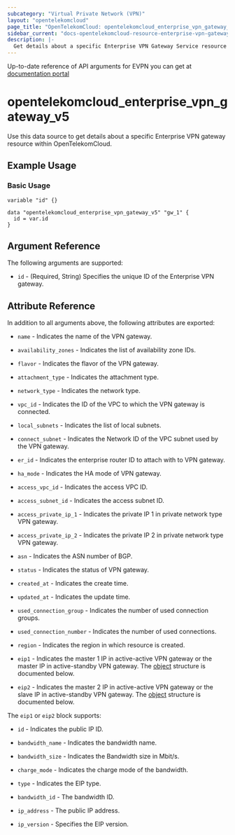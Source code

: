 ```yaml
---
subcategory: "Virtual Private Network (VPN)"
layout: "opentelekomcloud"
page_title: "OpenTelekomCloud: opentelekomcloud_enterprise_vpn_gateway_v5"
sidebar_current: "docs-opentelekomcloud-resource-enterprise-vpn-gateway-v5"
description: |-
  Get details about a specific Enterprise VPN Gateway Service resource within OpenTelekomCloud.
---
```


Up-to-date reference of API arguments for EVPN you can get at
[documentation portal](https://docs.otc.t-systems.com/virtual-private-network/api-ref/api_reference_enterprise_edition_vpn/apis_of_enterprise_edition_vpn/vpn_gateway/index.html)


# opentelekomcloud_enterprise_vpn_gateway_v5

Use this data source to get details about a specific Enterprise VPN gateway resource within OpenTelekomCloud.

## Example Usage

### Basic Usage

```hcl
variable "id" {}

data "opentelekomcloud_enterprise_vpn_gateway_v5" "gw_1" {
  id = var.id
}
```

## Argument Reference

The following arguments are supported:

* `id` - (Required, String) Specifies the unique ID of the Enterprise VPN gateway.

## Attribute Reference

In addition to all arguments above, the following attributes are exported:

* `name` - Indicates the name of the VPN gateway.

* `availability_zones` - Indicates the list of availability zone IDs.

* `flavor` - Indicates the flavor of the VPN gateway.

* `attachment_type` - Indicates the attachment type. 

* `network_type` - Indicates the network type. 

* `vpc_id` - Indicates the ID of the VPC to which the VPN gateway is connected.

* `local_subnets` - Indicates the list of local subnets.

* `connect_subnet` - Indicates the Network ID of the VPC subnet used by the VPN gateway.

* `er_id` - Indicates the enterprise router ID to attach with to VPN gateway.

* `ha_mode` - Indicates the HA mode of VPN gateway.

* `access_vpc_id` - Indicates the access VPC ID.

* `access_subnet_id` - Indicates the access subnet ID.

* `access_private_ip_1` - Indicates the private IP 1 in private network type VPN gateway.

* `access_private_ip_2` - Indicates the private IP 2 in private network type VPN gateway.

* `asn` - Indicates the ASN number of BGP.

* `status` - Indicates the status of VPN gateway.

* `created_at` - Indicates the create time.

* `updated_at` - Indicates the update time.

* `used_connection_group` - Indicates the number of used connection groups.

* `used_connection_number` - Indicates the number of used connections.

* `region` - Indicates the region in which resource is created.

* `eip1` - Indicates the master 1 IP in active-active VPN gateway or the master IP in active-standby VPN gateway.
  The [object](#GatewayGetResponseEip) structure is documented below.

* `eip2` - Indicates the master 2 IP in active-active VPN gateway or the slave IP in active-standby VPN gateway.
  The [object](#GatewayGetResponseEip) structure is documented below.

<a name="GatewayGetResponseEip"></a>
The `eip1` or `eip2` block supports:

* `id` - Indicates the public IP ID.

* `bandwidth_name` - Indicates the bandwidth name.

* `bandwidth_size` - Indicates the Bandwidth size in Mbit/s. 

* `charge_mode` - Indicates the charge mode of the bandwidth.

* `type` - Indicates the EIP type.

* `bandwidth_id` - The bandwidth ID.

* `ip_address` - The public IP address.

* `ip_version` - Specifies the EIP version.
